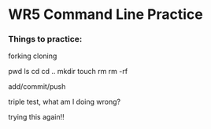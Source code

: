 # WR5 Command Line Practice

### Things to practice:

forking
cloning

pwd
ls
cd
cd ..
mkdir
touch
rm
rm -rf

add/commit/push

triple test, what am I doing wrong?

trying this again!!

